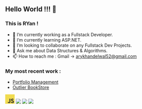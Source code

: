 ## Hello World !!! 👋
### This is RYan !

- 🔭 I’m currently working as a Fullstack Developer.
- 🌱 I’m currently learning ASP.NET.
- 👯 I’m looking to collaborate on any Fullstack Dev Projects.
- 💬 Ask me about Data Structures & Algorithms.
- 📫 How to reach me : Gmail -> arykhandelwal52@gmail.com 

### My most recent work : 
- [Portfolio Management](<https://github.com/ryan3142/PortfolioManagement>)
- [Outlier BookStore](<https://github.com/ryan3142/Asp-Net-Core-Projects/tree/master/OutLierBookStore>)

<code><img height="30" src="https://raw.githubusercontent.com/github/explore/80688e429a7d4ef2fca1e82350fe8e3517d3494d/topics/javascript/javascript.png"></code>
<code><img height="30" src="https://github.com/ryan3142/ryan3142/blob/main/Assets/306px-ISO_C%2B%2B_Logo.svg.png"></code>
<code><img height="30" src="https://github.com/ryan3142/ryan3142/blob/main/Assets/5848152fcef1014c0b5e4967.png"></code>
<code><img height="30" src="https://github.com/ryan3142/ryan3142/blob/main/Assets/aws-logo.png"></code>
